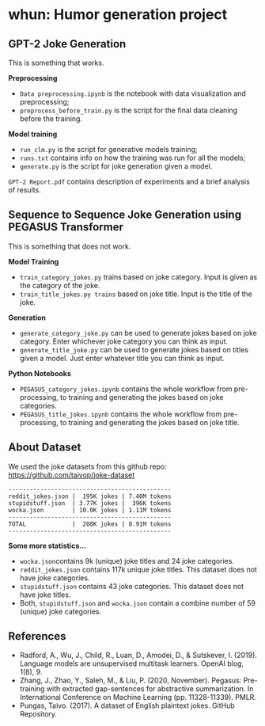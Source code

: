 # whun: Humor generation project
## GPT-2 Joke Generation
This is something that works.

**Preprocessing**
* `Data preprocessing.ipynb` is the notebook with data visualization and preprocessing;
* `preprocess_before_train.py` is the script for the final data cleaning before the training.

**Model training**
* `run_clm.py` is the script for generative models training;
* `runs.txt` contains info on how the training was run for all the models;
* `generate.py` is the script for joke generation given a model.

`GPT-2 Report.pdf` contains description of experiments and a brief analysis of results.

## Sequence to Sequence Joke Generation using PEGASUS Transformer
This is something that does not work. 

**Model Training**
* `train_category_jokes.py` trains based on joke category. Input is given as the category of the joke.
* `train_title_jokes.py trains` based on joke title. Input is the title of the joke. 

**Generation**
* `generate_category_joke.py` can be used to generate jokes based on joke category. Enter whichever joke category you can think as input.
* `generate_title_joke.py` can be used to generate jokes based on titles given a model. Just enter whatever title you can think as input.

**Python Notebooks**
* `PEGASUS_category_jokes.ipynb` contains the whole workflow from pre-processing, to training and generating the jokes based on joke categories.
* `PEGASUS_title_jokes.ipynb` contains the whole workflow from pre-processing, to training and generating the jokes based on joke title.

## About Dataset

We used the joke datasets from this github repo: https://github.com/taivop/joke-dataset

```
----------------------------------------------
reddit_jokes.json |  195K jokes | 7.40M tokens
stupidstuff.json  | 3.77K jokes |  396K tokens
wocka.json        | 10.0K jokes | 1.11M tokens
----------------------------------------------
TOTAL             |  208K jokes | 8.91M tokens
----------------------------------------------
```

**Some more statistics...**

* `wocka.json`contains 9k (unique) joke titles and 24 joke categories.
* `reddit_jokes.json` contains 117k unique joke titles. This dataset does not have joke categories.
* `stupidstuff.json` contains 43 joke categories. This dataset does not have joke titles.
* Both, `stupidstuff.json` and `wocka.json` contain a combine number of 59 (unique) joke categories.

## References

* Radford, A., Wu, J., Child, R., Luan, D., Amodei, D., & Sutskever, I. (2019). Language models are unsupervised multitask learners. OpenAI blog, 1(8), 9.
* Zhang, J., Zhao, Y., Saleh, M., & Liu, P. (2020, November). Pegasus: Pre-training with extracted gap-sentences for abstractive summarization. In International Conference on Machine Learning (pp. 11328-11339). PMLR.
* Pungas, Taivo. (2017). A dataset of English plaintext jokes. GitHub Repository.
